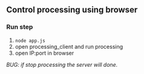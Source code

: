 ## Control processing using browser

### Run step
1. ``` node app.js ```
2. open processing_client and run processing
3. open IP:port in browser

*BUG: if stop processing the server will done.*
